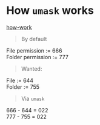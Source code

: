 # How `umask` works
[how-work][example]

> By default

File permission := 666  
Folder permission := 777

> Wanted:

File := 644  
Folder := 755

> Via `umask`

666 - 644 = 022  
777 - 755 = 022


[example]: https://www.howtoforge.com/linux-umask/